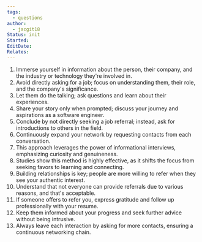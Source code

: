 ```yaml
---
tags:
  - questions
author:
  - jacgit18
Status: init
Started: 
EditDate: 
Relates:
---
```

1. Immerse yourself in information about the person, their company, and the industry or technology they're involved in.
2. Avoid directly asking for a job; focus on understanding them, their role, and the company's significance.
3. Let them do the talking; ask questions and learn about their experiences.
4. Share your story only when prompted; discuss your journey and aspirations as a software engineer.
5. Conclude by not directly seeking a job referral; instead, ask for introductions to others in the field.
6. Continuously expand your network by requesting contacts from each conversation.
7. This approach leverages the power of informational interviews, emphasizing curiosity and genuineness.
8. Studies show this method is highly effective, as it shifts the focus from seeking favors to learning and connecting.
9. Building relationships is key; people are more willing to refer when they see your authentic interest.
10. Understand that not everyone can provide referrals due to various reasons, and that's acceptable.
11. If someone offers to refer you, express gratitude and follow up professionally with your resume.
12. Keep them informed about your progress and seek further advice without being intrusive.
13. Always leave each interaction by asking for more contacts, ensuring a continuous networking chain.